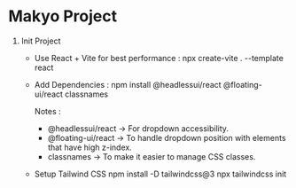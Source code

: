 # Makyo Project

1. Init Project

   - Use React + Vite for best performance :
     npx create-vite . --template react

   - Add Dependencies :
     npm install @headlessui/react @floating-ui/react classnames

     Notes :

     - @headlessui/react → For dropdown accessibility.
     - @floating-ui/react → To handle dropdown position with elements that have high z-index.
     - classnames → To make it easier to manage CSS classes.

   - Setup Tailwind CSS
     npm install -D tailwindcss@3
     npx tailwindcss init

